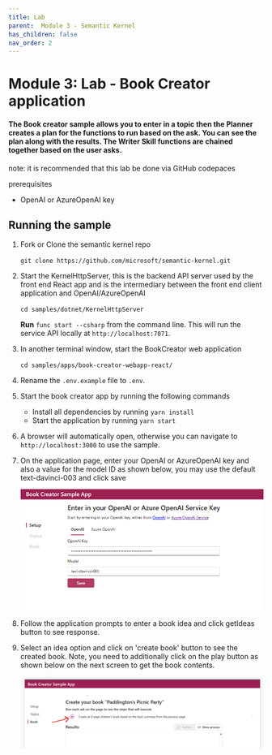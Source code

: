 ```yaml
---
title: Lab
parent:  Module 3 - Semantic Kernel
has_children: false
nav_order: 2
---
```


# Module 3: Lab - Book Creator application

#### The Book creator sample allows you to enter in a topic then the Planner creates a plan for the functions to run based on the ask. You can see the plan along with the results. The Writer Skill functions are chained together based on the user asks.

note: it is recommended that this lab be done via GitHub codepaces

prerequisites
- OpenAI or AzureOpenAI key


## Running the sample

1. Fork or Clone the semantic kernel repo

   `git clone https://github.com/microsoft/semantic-kernel.git`

2. Start the KernelHttpServer, this is the backend API server used by the front end React app and is the intermediary between the front end client application and OpenAI/AzureOpenAI

   `cd samples/dotnet/KernelHttpServer`

    **Run** `func start --csharp` from the command line. This will run the service API locally at `http://localhost:7071`.

3. In another terminal window, start the BookCreator web application

   `cd samples/apps/book-creator-webapp-react/`

4. Rename the `.env.example` file to `.env`.

5. Start the book creator app by running the following commands

   - Install all dependencies by running `yarn install`
   - Start the application by running `yarn start`

6. A browser will automatically open, otherwise you can navigate to `http://localhost:3000` to use the sample.

7. On the application page, enter your OpenAI or AzureOpenAI key and also a value for the model ID as shown below, you may use the default text-davinci-003 and click save

   ![Semantic Kernel Use cases](../../assets/images/module3/sk-bookcstart.png)

9. Follow the application prompts to enter a book idea and click getIdeas button to see response.

10. Select an idea option and click on 'create book' button to see the created book. Note, you need to additionally click on the play button as shown below on the next screen to get the book contents.

    ![Semantic Kernel Use cases](../../assets/images/module3/sk-bcplay.png)
